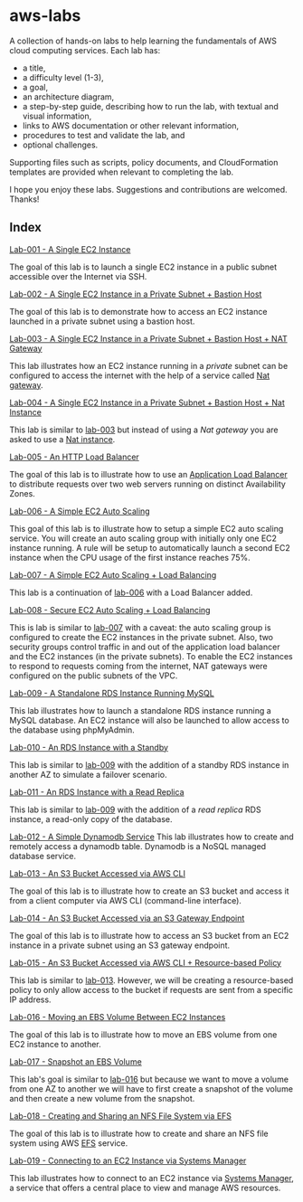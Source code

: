# aws-labs
A collection of hands-on labs to help learning the fundamentals of AWS cloud computing services. Each lab has:

* a title,
* a difficulty level (1-3),
* a goal,
* an architecture diagram,
* a step-by-step guide, describing how to run the lab, with textual and visual information,
* links to AWS documentation or other relevant information,
* procedures to test and validate the lab, and
* optional challenges. 

Supporting files such as scripts, policy documents, and CloudFormation templates are provided when relevant to completing the lab.

I hope you enjoy these labs. Suggestions and contributions are welcomed. Thanks!

## Index

[Lab-001 - A Single EC2 Instance](lab-001)

The goal of this lab is to launch a single EC2 instance in a public subnet accessible over the Internet via SSH.

[Lab-002 - A Single EC2 Instance in a Private Subnet + Bastion Host](lab-002)

The goal of this lab is to demonstrate how to access an EC2 instance launched in a private subnet using a bastion host.

[Lab-003 - A Single EC2 Instance in a Private Subnet + Bastion Host + NAT Gateway](lab-003)

This lab illustrates how an EC2 instance running in a *private* subnet can be configured to access the internet with the help of a service called [Nat gateway](https://docs.aws.amazon.com/vpc/latest/userguide/vpc-nat-gateway.html).

[Lab-004 - A Single EC2 Instance in a Private Subnet + Bastion Host + Nat Instance](lab-004)

This lab is similar to [lab-003](lab-003) but instead of using a *Nat gateway* you are asked to use a [Nat instance](https://docs.aws.amazon.com/vpc/latest/userguide/VPC_NAT_Instance.html).

[Lab-005 - An HTTP Load Balancer](lab-005)

The goal of this lab is to illustrate how to use an [Application Load Balancer](https://docs.aws.amazon.com/elasticloadbalancing/latest/application/application-load-balancers.html) to distribute requests over two web servers running on distinct Availability Zones.

[Lab-006 - A Simple EC2 Auto Scaling](lab-006)

This goal of this lab is to illustrate how to setup a simple EC2 auto scaling service. You will create an auto scaling group with initially only one EC2 instance running. A rule will be setup to automatically launch a second EC2 instance when the CPU usage of the first instance reaches 75%.

[Lab-007 - A Simple EC2 Auto Scaling + Load Balancing](lab-007)

This lab is a continuation of [lab-006](lab-006) with a Load Balancer added.

[Lab-008 - Secure EC2 Auto Scaling + Load Balancing](lab-008)

This is lab is similar to [lab-007](lab-007) with a caveat: the auto scaling group is configured to create the EC2 instances in the private subnet. Also, two security groups control traffic in and out of the application load balancer and the EC2 instances (in the private subnets). To enable the EC2 instances to respond to requests coming from the internet, NAT gateways were configured on the public subnets of the VPC.

[Lab-009 - A Standalone RDS Instance Running MySQL](lab-009)

This lab illustrates how to launch a standalone RDS instance running a MySQL database. An EC2 instance will also be launched to allow access to the database using phpMyAdmin.

[Lab-010 - An RDS Instance with a Standby](lab-010)

This lab is similar to [lab-009](lab-009) with the addition of a standby RDS instance in another AZ to simulate a failover scenario.

[Lab-011 - An RDS Instance with a Read Replica](lab-011)

This lab is similar to [lab-009](lab-009) with the addition of a *read replica* RDS instance, a read-only copy of the database.

[Lab-012 - A Simple Dynamodb Service](lab-012)
This lab illustrates how to create and remotely access a dynamodb table.  Dynamodb is a NoSQL managed database service.   

[Lab-013 - An S3 Bucket Accessed via AWS CLI](lab-013)

The goal of this lab is to illustrate how to create an S3 bucket and access it from a client computer via AWS CLI (command-line interface).

[Lab-014 - An S3 Bucket Accessed via an S3 Gateway Endpoint](lab-014)

The goal of this lab is to illustrate how to access an S3 bucket from an EC2 instance in a private subnet using an S3 gateway endpoint.

[Lab-015 - An S3 Bucket Accessed via AWS CLI + Resource-based Policy](lab-015)

This lab is similar to [lab-013](../lab-013). However, we will be creating a resource-based policy to only allow access to the bucket if requests are sent from a specific IP address.  

[Lab-016 - Moving an EBS Volume Between EC2 Instances](lab-016)

The goal of this lab is to illustrate how to move an EBS volume from one EC2 instance to another.

[Lab-017 - Snapshot an EBS Volume](lab-017)

This lab's goal is similar to [lab-016](lab-016) but because we want to move a volume from one AZ to another we will have to first create a snapshot of the volume and then create a new volume from the snapshot.

[Lab-018 - Creating and Sharing an NFS File System via EFS](lab-018)

The goal of this lab is to illustrate how to create and share an NFS file system using AWS [EFS](https://aws.amazon.com/efs/) service.

[Lab-019 - Connecting to an EC2 Instance via Systems Manager](lab-019)

This lab illustrates how to connect to an EC2 instance via [Systems Manager](https://aws.amazon.com/systems-manager/), a service that offers a central place to view and manage AWS resources.
